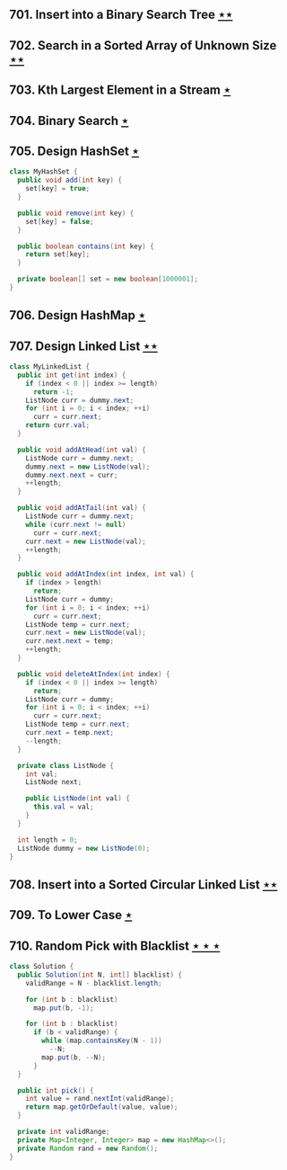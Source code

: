 ## 701. Insert into a Binary Search Tree [$\star\star$](https://leetcode.com/problems/insert-into-a-binary-search-tree)

## 702. Search in a Sorted Array of Unknown Size [$\star\star$](https://leetcode.com/problems/search-in-a-sorted-array-of-unknown-size)

## 703. Kth Largest Element in a Stream [$\star$](https://leetcode.com/problems/kth-largest-element-in-a-stream)

## 704. Binary Search [$\star$](https://leetcode.com/problems/binary-search)

## 705. Design HashSet [$\star$](https://leetcode.com/problems/design-hashset)

```java
class MyHashSet {
  public void add(int key) {
    set[key] = true;
  }

  public void remove(int key) {
    set[key] = false;
  }

  public boolean contains(int key) {
    return set[key];
  }

  private boolean[] set = new boolean[1000001];
}
```

## 706. Design HashMap [$\star$](https://leetcode.com/problems/design-hashmap)

## 707. Design Linked List [$\star\star$](https://leetcode.com/problems/design-linked-list)

```java
class MyLinkedList {
  public int get(int index) {
    if (index < 0 || index >= length)
      return -1;
    ListNode curr = dummy.next;
    for (int i = 0; i < index; ++i)
      curr = curr.next;
    return curr.val;
  }

  public void addAtHead(int val) {
    ListNode curr = dummy.next;
    dummy.next = new ListNode(val);
    dummy.next.next = curr;
    ++length;
  }

  public void addAtTail(int val) {
    ListNode curr = dummy.next;
    while (curr.next != null)
      curr = curr.next;
    curr.next = new ListNode(val);
    ++length;
  }

  public void addAtIndex(int index, int val) {
    if (index > length)
      return;
    ListNode curr = dummy;
    for (int i = 0; i < index; ++i)
      curr = curr.next;
    ListNode temp = curr.next;
    curr.next = new ListNode(val);
    curr.next.next = temp;
    ++length;
  }

  public void deleteAtIndex(int index) {
    if (index < 0 || index >= length)
      return;
    ListNode curr = dummy;
    for (int i = 0; i < index; ++i)
      curr = curr.next;
    ListNode temp = curr.next;
    curr.next = temp.next;
    --length;
  }

  private class ListNode {
    int val;
    ListNode next;

    public ListNode(int val) {
      this.val = val;
    }
  }

  int length = 0;
  ListNode dummy = new ListNode(0);
}
```

## 708. Insert into a Sorted Circular Linked List [$\star\star$](https://leetcode.com/problems/insert-into-a-sorted-circular-linked-list)

## 709. To Lower Case [$\star$](https://leetcode.com/problems/to-lower-case)

## 710. Random Pick with Blacklist [$\star\star\star$](https://leetcode.com/problems/random-pick-with-blacklist)

```java
class Solution {
  public Solution(int N, int[] blacklist) {
    validRange = N - blacklist.length;

    for (int b : blacklist)
      map.put(b, -1);

    for (int b : blacklist)
      if (b < validRange) {
        while (map.containsKey(N - 1))
          --N;
        map.put(b, --N);
      }
  }

  public int pick() {
    int value = rand.nextInt(validRange);
    return map.getOrDefault(value, value);
  }

  private int validRange;
  private Map<Integer, Integer> map = new HashMap<>();
  private Random rand = new Random();
}
```

